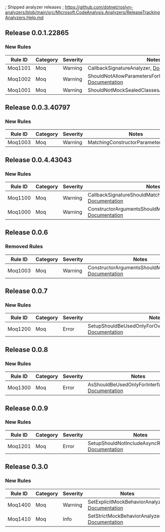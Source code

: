 ﻿; Shipped analyzer releases
; https://github.com/dotnet/roslyn-analyzers/blob/main/src/Microsoft.CodeAnalysis.Analyzers/ReleaseTrackingAnalyzers.Help.md

## Release 0.0.1.22865

### New Rules

Rule ID | Category | Severity | Notes
--------|----------|----------|-------
Moq1101 | Moq | Warning | CallbackSignatureAnalyzer, [Documentation](https://github.com/rjmurillo/moq.analyzers/blob/main/docs/rules/Moq1101.md)
Moq1002 | Moq | Warning | ShouldNotAllowParametersForMockedInterfaceAnalyzer, [Documentation](https://github.com/rjmurillo/moq.analyzers/blob/main/docs/rules/Moq1002.md)
Moq1001 | Moq | Warning | ShouldNotMockSealedClassesAnalyzer, [Documentation](https://github.com/rjmurillo/moq.analyzers/blob/main/docs/rules/Moq1001.md)

## Release 0.0.3.40797

### New Rules

Rule ID | Category | Severity | Notes
--------|----------|----------|-------
Moq1003 | Moq | Warning | MatchingConstructorParametersAnalyzer

## Release 0.0.4.43043

### New Rules

Rule ID | Category | Severity | Notes
--------|----------|----------|-------
Moq1100 | Moq | Warning | CallbackSignatureShouldMatchMockedMethodAnalyzer, [Documentation](https://github.com/rjmurillo/moq.analyzers/blob/main/docs/rules/Moq1100.md)
Moq1000 | Moq | Warning | ConstructorArgumentsShouldMatchAnalyzer, [Documentation](https://github.com/rjmurillo/moq.analyzers/blob/main/docs/rules/Moq1000.md)

## Release 0.0.6

### Removed Rules

Rule ID | Category | Severity | Notes
--------|----------|----------|-------
Moq1003 | Moq | Warning | ConstructorArgumentsShouldMatchAnalyzer, [Documentation](https://github.com/rjmurillo/moq.analyzers/blob/main/docs/rules/Moq1003.md)

## Release 0.0.7

### New Rules

Rule ID | Category | Severity | Notes
--------|----------|----------|-------
Moq1200 | Moq | Error | SetupShouldBeUsedOnlyForOverridableMembersAnalyzer, [Documentation](https://github.com/rjmurillo/moq.analyzers/blob/main/docs/rules/Moq1200.md)

## Release 0.0.8

### New Rules

Rule ID | Category | Severity | Notes
--------|----------|----------|-------
Moq1300 | Moq | Error | AsShouldBeUsedOnlyForInterfaceAnalyzer, [Documentation](https://github.com/rjmurillo/moq.analyzers/blob/main/docs/rules/Moq1300.md)

## Release 0.0.9

### New Rules

Rule ID | Category | Severity | Notes
--------|----------|----------|-------
Moq1201 | Moq | Error | SetupShouldNotIncludeAsyncResultAnalyzer, [Documentation](https://github.com/rjmurillo/moq.analyzers/blob/main/docs/rules/Moq1201.md)

## Release 0.3.0

### New Rules

Rule ID | Category | Severity | Notes
--------|----------|----------|-------
Moq1400 | Moq      | Warning  | SetExplicitMockBehaviorAnalyzer, [Documentation](https://github.com/rjmurillo/moq.analyzers/blob/main/docs/rules/Moq1400.md)
Moq1410 | Moq      | Info     | SetStrictMockBehaviorAnalyzer, [Documentation](https://github.com/rjmurillo/moq.analyzers/blob/main/docs/rules/Moq1410.md)
